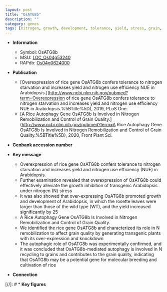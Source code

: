 ```yaml
---
layout: post
title: "OsATG8b"
description: ""
category: genes
tags: [nitrogen, growth, development, tolerance, yield, stress, grain, breeding, quality, grain quality]
---
```


* **Information**  
    + Symbol: OsATG8b  
    + MSU: [LOC_Os04g53240](http://rice.uga.edu/cgi-bin/ORF_infopage.cgi?orf=LOC_Os04g53240)  
    + RAPdb: [Os04g0624000](http://rapdb.dna.affrc.go.jp/viewer/gbrowse_details/irgsp1?name=Os04g0624000)  

* **Publication**  
    + [Overexpression of rice gene OsATG8b confers tolerance to nitrogen starvation and increases yield and nitrogen use efficiency NUE in Arabidopsis.](http://www.ncbi.nlm.nih.gov/pubmed?term=Overexpression of rice gene OsATG8b confers tolerance to nitrogen starvation and increases yield and nitrogen use efficiency NUE in Arabidopsis.%5BTitle%5D), 2019, PLoS One.
    + [A Rice Autophagy Gene OsATG8b Is Involved in Nitrogen Remobilization and Control  of Grain Quality.](http://www.ncbi.nlm.nih.gov/pubmed?term=A Rice Autophagy Gene OsATG8b Is Involved in Nitrogen Remobilization and Control  of Grain Quality.%5BTitle%5D), 2020, Front Plant Sci.

* **Genbank accession number**  

* **Key message**  
    + Overexpression of rice gene OsATG8b confers tolerance to nitrogen starvation and increases yield and nitrogen use efficiency (NUE) in Arabidopsis.
    + Further examination revealed that overexpression of OsATG8b could effectively alleviate the growth inhibition of transgenic Arabidopsis under nitrogen (N) stress
    + It was also showed that over-expressing OsATG8b promoted growth and development of Arabidopsis, in which the rosette leaves were larger than those of the wild type (WT), and the yield increased significantly by 25
    + A Rice Autophagy Gene OsATG8b Is Involved in Nitrogen Remobilization and Control  of Grain Quality.
    + We identified the rice gene OsATG8b and characterized its role in N remobilization to affect grain quality by generating  transgenic plants with its over-expression and knockdown
    + The autophagic role of OsATG8b was experimentally confirmed, and it was concluded that OsATG8b-mediated autophagy is involved in N recycling to grains and contributes to the grain quality, indicating that OsATG8b may be a potential gene for molecular breeding and cultivation of rice

* **Connection**  

[//]: # * **Key figures**  


